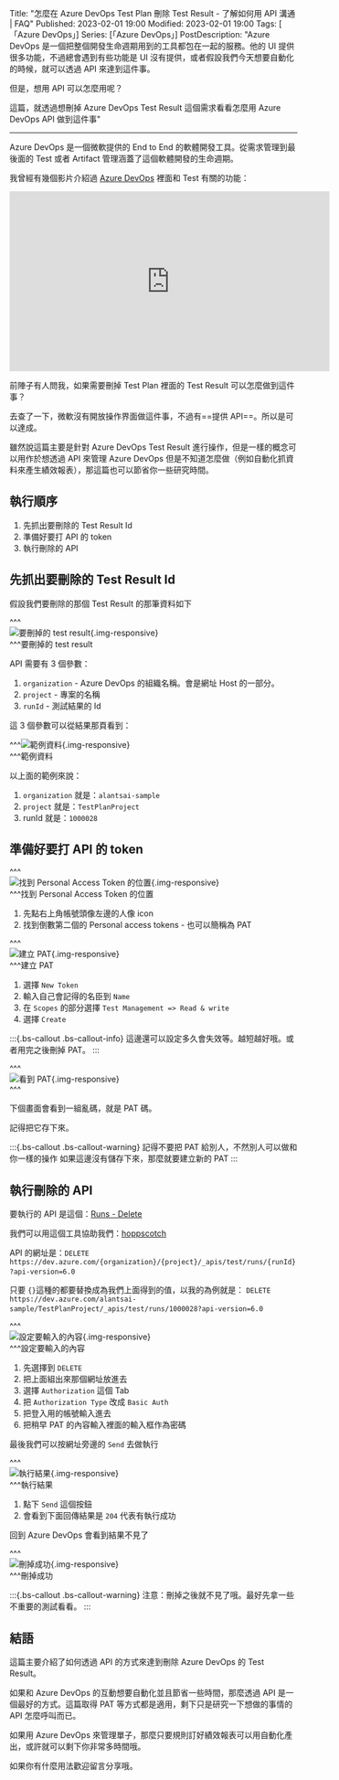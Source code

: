 Title: "怎麼在 Azure DevOps Test Plan 刪除 Test Result - 了解如何用 API 溝通 | FAQ"
Published: 2023-02-01 19:00
Modified: 2023-02-01 19:00
Tags: [ 「Azure DevOps」]
Series: [「Azure DevOps」]
PostDescription: "Azure DevOps 是一個把整個開發生命週期用到的工具都包在一起的服務。他的 UI 提供很多功能，不過總會遇到有些功能是 UI 沒有提供，或者假設我們今天想要自動化的時候，就可以透過 API 來達到這件事。

但是，想用 API 可以怎麼用呢？

這篇，就透過想刪掉 Azure DevOps Test Result 這個需求看看怎麼用 Azure DevOps API 做到這件事"


---

Azure DevOps 是一個微軟提供的 End to End 的軟體開發工具。從需求管理到最後面的 Test 或者 Artifact 管理涵蓋了這個軟體開發的生命週期。

我曾經有幾個影片介紹過 [Azure DevOps](/tags/「azure-devops」) 裡面和 Test 有關的功能：

<iframe width="560" height="315" src="https://www.youtube.com/embed/GhqTIzDqV5A" data-src="https://www.youtube.com/embed/GhqTIzDqV5A" title="YouTube video player" frameborder="0" allow="accelerometer; autoplay; clipboard-write; encrypted-media; gyroscope; picture-in-picture; web-share" allowfullscreen=""></iframe>

前陣子有人問我，如果需要刪掉 Test Plan 裡面的 Test Result 可以怎麼做到這件事？

去查了一下，微軟沒有開放操作界面做這件事，不過有==提供 API==。所以是可以達成。

雖然說這篇主要是針對 Azure DevOps Test Result 進行操作，但是一樣的概念可以用作於想透過 API 來管理 Azure DevOps 但是不知道怎麼做（例如自動化抓資料來產生績效報表），那這篇也可以節省你一些研究時間。

<!--more-->

## 執行順序

1. 先抓出要刪除的 Test Result Id
2. 準備好要打 API 的 token
3. 執行刪除的 API

## 先抓出要刪除的 Test Result Id

假設我們要刪除的那個 Test Result 的那筆資料如下

^^^  
​![要刪掉的 test result](/posts/2023/02/2023-02-01-faq-azure-devops-how-to-use-api-to-delete-test-result/image-20221208065432-bm2hnzq.png "要刪掉的 test result"){.img-responsive}  
^^^要刪掉的 test result

API 需要有 3 個參數：

1. ​`organization`​ - Azure DevOps 的組織名稱。會是網址 Host 的一部分。
2. ​`project`​ - 專案的名稱
3. ​`runId`​ - 測試結果的 Id

這 3 個參數可以從結果那頁看到：

^^^![範例資料](/posts/2023/02/2023-02-01-faq-azure-devops-how-to-use-api-to-delete-test-result/image-20221208072537-mn77fk0.png "範例資料"){.img-responsive}  
^^^範例資料

以上面的範例來說：

1. ​`organization`​ 就是：`alantsai-sample`​
2. ​`project`​ 就是：`TestPlanProject`​
3. runId 就是：`1000028`​

## 準備好要打 API 的 token

^^^  
​![找到 Personal Access Token 的位置](/posts/2023/02/2023-02-01-faq-azure-devops-how-to-use-api-to-delete-test-result/image-20221208070323-gh317jy.png "找到 Personal Access Token 的位置"){.img-responsive}  
^^^找到 Personal Access Token 的位置

1. 先點右上角帳號頭像左邊的人像 icon
2. 找到倒數第二個的 Personal access tokens - 也可以簡稱為 PAT

^^^  
​![建立 PAT](/posts/2023/02/2023-02-01-faq-azure-devops-how-to-use-api-to-delete-test-result/image-20221208070606-ys3otx7.png "建立 PAT"){.img-responsive}  
^^^建立 PAT

1. 選擇 `New Token`​
2. 輸入自己會記得的名臣到 `Name`​
3. 在 `Scopes`​ 的部分選擇 `Test Management => Read & write`​
4. 選擇 `Create`​

:::{.bs-callout .bs-callout-info}
這邊還可以設定多久會失效等。越短越好哦。或者用完之後刪掉 PAT。
:::

^^^  
​![看到 PAT](/posts/2023/02/2023-02-01-faq-azure-devops-how-to-use-api-to-delete-test-result/image-20221208070806-s56slz1.png "看到 PAT"){.img-responsive}  
^^^

下個畫面會看到一組亂碼，就是 PAT 碼。

記得把它存下來。

:::{.bs-callout .bs-callout-warning}
記得不要把 PAT 給別人，不然別人可以做和你一樣的操作
如果這邊沒有儲存下來，那麼就要建立新的 PAT
:::

## 執行刪除的 API

要執行的 API 是這個：[Runs - Delete](https://learn.microsoft.com/en-us/rest/api/azure/devops/test/runs/delete?view=azure-devops-rest-6.0&tabs=HTTP&WT.mc_id=AZ-MVP-5003856&fbclid=IwAR3rqzDM80x4k2ubBFPIF6MTfXrPTRjQmBVFYHs4robI4cs8Ze7h_XiEShA)

我們可以用這個工具協助我們：[hoppscotch](https://hoppscotch.io/)

API 的網址是：`DELETE https://dev.azure.com/{organization}/{project}/_apis/test/runs/{runId}?api-version=6.0`​

只要 `{}`​ 這種的都要替換成為我們上面得到的值，以我的為例就是：
`DELETE https://dev.azure.com/alantsai-sample/TestPlanProject/_apis/test/runs/1000028?api-version=6.0`​

^^^  
​![設定要輸入的內容](/posts/2023/02/2023-02-01-faq-azure-devops-how-to-use-api-to-delete-test-result/image-20221208072735-oesd89i.png "設定要輸入的內容"){.img-responsive}  
^^^設定要輸入的內容

1. 先選擇到 `DELETE`​
2. 把上面組出來那個網址放進去
3. 選擇 `Authorization`​ 這個 Tab
4. 把 `Authorization Type`​ 改成 `Basic Auth`​
5. 把登入用的帳號輸入進去
6. 把稍早 PAT 的內容輸入裡面的輸入框作為密碼

最後我們可以按網址旁邊的 `Send`​ 去做執行

^^^  
​![執行結果](/posts/2023/02/2023-02-01-faq-azure-devops-how-to-use-api-to-delete-test-result/image-20221208072914-s5kl23q.png "執行結果"){.img-responsive}  
^^^執行結果

1. 點下 `Send`​ 這個按鈕
2. 會看到下面回傳結果是 `204`​ 代表有執行成功

回到 Azure DevOps 會看到結果不見了

^^^  
​![刪掉成功](/posts/2023/02/2023-02-01-faq-azure-devops-how-to-use-api-to-delete-test-result/image-20221208073047-tt14bpd.png "刪掉成功"){.img-responsive}  
^^^刪掉成功

:::{.bs-callout .bs-callout-warning}
注意：刪掉之後就不見了哦。最好先拿一些不重要的測試看看。
:::

## 結語

這篇主要介紹了如何透過 API 的方式來達到刪除 Azure DevOps 的 Test Result。

如果和 Azure DevOps 的互動想要自動化並且節省一些時間，那麼透過 API 是一個最好的方式。這篇取得 PAT 等方式都是適用，剩下只是研究一下想做的事情的 API 怎麼呼叫而已。

如果用 Azure DevOps 來管理單子，那麼只要規則訂好績效報表可以用自動化產出，或許就可以剩下你非常多時間哦。

如果你有什麼用法歡迎留言分享哦。